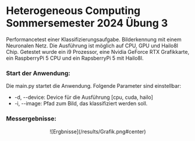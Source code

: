 # Heterogeneous Computing Sommersemester 2024 Übung 3

Performancetest einer Klassifizierungsaufgabe. Bilderkennung mit einem Neuronalen Netz. Die Ausführung ist möglich auf
CPU, GPU und Hailo8l Chip. Getestet wurde ein i9 Prozessor, eine Nvidia GeForce RTX Grafikkarte, ein RaspberryPi 5 CPU
und
ein RapsberryPi 5 mit Hailo8l.

### Start der Anwendung:

Die main.py startet die Anwendung. Folgende Parameter sind einstellbar:

- -d, --device: Device für die Ausführung [cpu, cuda, hailo]
- -i, --image:  Pfad zum Bild, das klassifiziert werden soll.

### Messergebnisse:

<div align="center">
![Ergbnisse](/results/Grafik.png#center)
</div>

